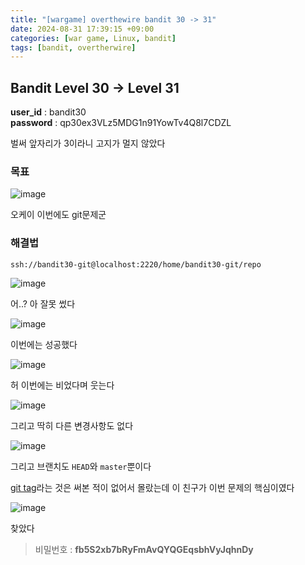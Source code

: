 ```yaml
---
title: "[wargame] overthewire bandit 30 -> 31"
date: 2024-08-31 17:39:15 +09:00
categories: [war game, Linux, bandit]
tags: [bandit, overtherwire]
---
```


## Bandit Level 30 -> Level 31

**user_id** : bandit30<br/>
**password** : qp30ex3VLz5MDG1n91YowTv4Q8l7CDZL

벌써 앞자리가 3이라니 고지가 멀지 않았다

### 목표

![image](https://github.com/user-attachments/assets/9eaae2af-ab1e-4cb5-b9bd-50d28f67a6ce)

오케이 이번에도 git문제군

### 해결법

`ssh://bandit30-git@localhost:2220/home/bandit30-git/repo`

![image](https://github.com/user-attachments/assets/15c5487b-e3c4-43b0-a8f5-925a5a0e3529)

어..? 아 잘못 썼다

![image](https://github.com/user-attachments/assets/5b8b8661-d8fb-4022-885c-5e37a7267da6)

이번에는 성공했다

![image](https://github.com/user-attachments/assets/27c47228-0ba9-4c9e-aeef-a733fd84f3d9)

허 이번에는 비었다며 웃는다

![image](https://github.com/user-attachments/assets/08b6c05c-ddfb-4cc2-a5a4-95406a0efe72)

그리고 딱히 다른 변경사항도 없다

![image](https://github.com/user-attachments/assets/666fce4a-e0b1-4f3a-819e-0e40a2397e82)

그리고 브랜치도 `HEAD`와 `master`뿐이다

[git tag](https://velog.io/@devp1023/GIT-Tag-%EC%BB%A4%EB%B0%8B%EC%97%90-%EC%9D%B4%EB%A6%84-%EB%B6%99%EC%9D%B4%EA%B8%B0)라는 것은 써본 적이 없어서 몰랐는데 이 친구가 이번 문제의 핵심이였다

![image](https://github.com/user-attachments/assets/a032f2ce-6137-4a64-a442-3c3e7a6c7541)

찾았다

> 비밀번호 : **fb5S2xb7bRyFmAvQYQGEqsbhVyJqhnDy**


